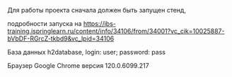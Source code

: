 Для работы проекта сначала должен быть запущен стенд, 

подробности запуска на https://ibs-training.ispringlearn.ru/content/info/34106/from/34001?vc_cik=10025887-bVbDF-RGrcZ-tkbd9&vc_lpid=34106

База данных h2database, login: user; password: pass

Браузер Google Chrome версия 120.0.6099.217 
